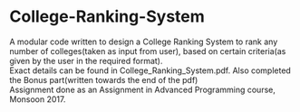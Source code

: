 # College-Ranking-System
A modular code written to design a College Ranking System to rank any number of colleges(taken as input from user), based on certain criteria(as given by the user in the required format).  
Exact details can be found in College_Ranking_System.pdf. Also completed the Bonus part(written towards the end of the pdf)  
Assignment done as an Assignment in Advanced Programming course, Monsoon 2017.  
